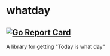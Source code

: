 # whatday
[![Go Report Card](https://goreportcard.com/badge/github.com/valbeat/whatday)](https://goreportcard.com/report/github.com/valbeat/whatday) 
----

A library for getting "Today is what day"
